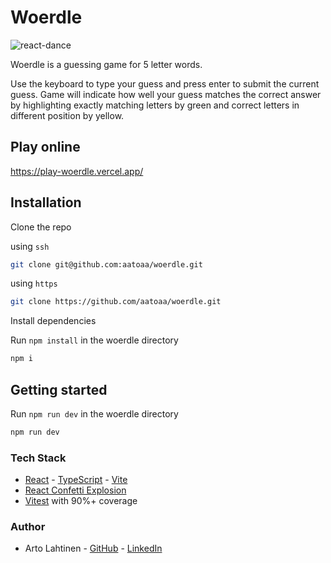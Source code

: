# Woerdle

![react-dance](https://github.com/aatoaa/woerdle/assets/130067118/87690bee-6181-40e7-b6f5-56f5896b4ef5)

Woerdle is a guessing game for 5 letter words.

Use the keyboard to type your guess and press enter to submit the current guess. Game will indicate how well your guess matches the correct answer by highlighting exactly matching letters by green and correct letters in different position by yellow.

## Play online

https://play-woerdle.vercel.app/

## Installation

Clone the repo

using `ssh`  
```bash
git clone git@github.com:aatoaa/woerdle.git
```
using `https`  
```bash
git clone https://github.com/aatoaa/woerdle.git
```

Install dependencies

Run `npm install` in the woerdle directory
```bash
npm i
```

## Getting started

Run `npm run dev` in the woerdle directory
```bash
npm run dev
```

### Tech Stack

- [React](https://github.com/facebook/react) - [TypeScript](https://github.com/microsoft/TypeScript) - [Vite](https://github.com/vitejs/vite)
- [React Confetti Explosion](https://github.com/herrethan/react-confetti-explosion)
- [Vitest](https://github.com/vitest-dev/vitest) with 90%+ coverage

### Author

- Arto Lahtinen - [GitHub](https://github.com/aatoaa) - [LinkedIn](https://www.linkedin.com/in/arto-l/)
